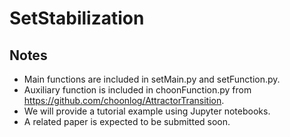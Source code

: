 # SetStabilization


## Notes

+ Main functions are included in setMain.py and setFunction.py.
+ Auxiliary function is included in choonFunction.py from https://github.com/choonlog/AttractorTransition.
+ We will provide a tutorial example using Jupyter notebooks.
+ A related paper is expected to be submitted soon.
